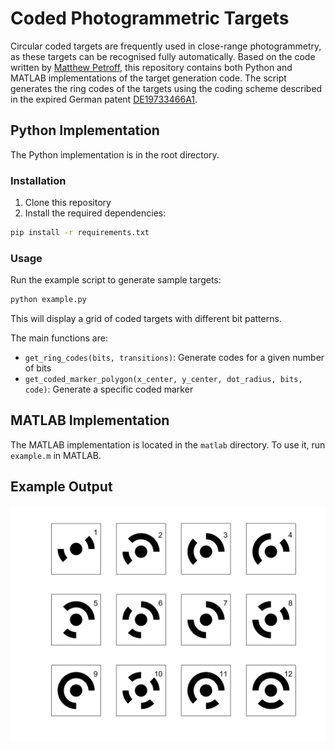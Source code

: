 Coded Photogrammetric Targets
=============================

Circular coded targets are frequently used in close-range photogrammetry, as these targets can be recognised fully automatically. Based on the code written by [Matthew Petroff](https://mpetroff.net/2018/05/photogrammetry-targets/), 
this repository contains both Python and MATLAB implementations of the target generation code. The script generates the ring codes of the targets using the coding scheme described in the expired German 
patent [DE19733466A1](https://patents.google.com/patent/DE19733466A1/). 

Python Implementation
-------------------
The Python implementation is in the root directory.

### Installation
1. Clone this repository
2. Install the required dependencies:
```bash
pip install -r requirements.txt
```

### Usage
Run the example script to generate sample targets:
```bash
python example.py
```

This will display a grid of coded targets with different bit patterns.

The main functions are:
- `get_ring_codes(bits, transitions)`: Generate codes for a given number of bits
- `get_coded_marker_polygon(x_center, y_center, dot_radius, bits, code)`: Generate a specific coded marker

MATLAB Implementation
------------------
The MATLAB implementation is located in the `matlab` directory. To use it, run `example.m` in MATLAB.

Example Output
-------------
![8 bit Circular Coded Photogrammetric Targets](/coded_marker.png?raw=true "Photogrammetric Coded Targets")
